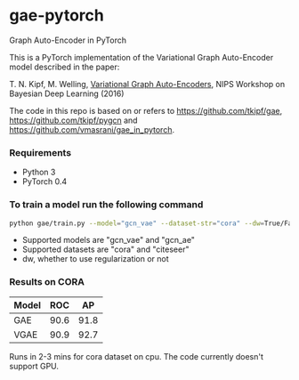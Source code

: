 # gae-pytorch
Graph Auto-Encoder in PyTorch

This is a PyTorch implementation of the Variational Graph Auto-Encoder model described in the paper:
 
T. N. Kipf, M. Welling, [Variational Graph Auto-Encoders](https://arxiv.org/abs/1611.07308), NIPS Workshop on Bayesian Deep Learning (2016)

The code in this repo is based on or refers to https://github.com/tkipf/gae, https://github.com/tkipf/pygcn and https://github.com/vmasrani/gae_in_pytorch.

### Requirements
- Python 3
- PyTorch 0.4 

### To train a model run the following command
```bash
python gae/train.py --model="gcn_vae" --dataset-str="cora" --dw=True/False
```
- Supported models are "gcn_vae" and "gcn_ae"
- Supported datasets are "cora" and "citeseer"
- dw, whether to use regularization or not

### Results on CORA
Model | ROC | AP
---|---|---
GAE | 90.6 | 91.8
VGAE | 90.9 | 92.7

Runs in 2-3 mins for cora dataset on cpu. The code currently doesn't support GPU.
